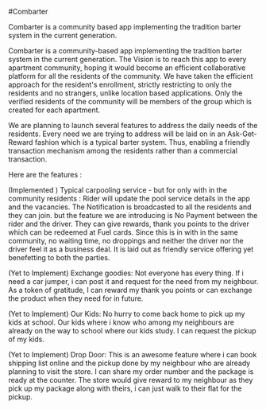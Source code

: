 #Combarter

Combarter is a community based app implementing the tradition barter system in the current generation.

Combarter is a community-based app implementing the tradition barter system in the current generation. The Vision is to reach this app to every apartment community, hoping it would become an efficient collaborative platform for all the residents of the community. We have taken the efficient approach for the resident's enrollment, strictly restricting to only the residents and no strangers, unlike location based applications. Only the verified residents of the community will be members of the group which is created for each apartment.

We are planning to launch several features to address the daily needs of the residents. Every need we are trying to address will be laid on in an Ask-Get-Reward fashion which is a typical barter system. Thus, enabling a friendly transaction mechanism among the residents rather than a commercial transaction.

Here are the features :

(Implemented ) Typical carpooling service - but for only with in the community residents : Rider will update the pool service details in the app and the vacancies. The Notification is broadcasted to all the residents and they can join. but the feature we are introducing is No Payment between the rider and the driver. They can give rewards, thank you points to the driver which can be redeemed at Fuel cards. Since this is in with in the same community, no waiting time, no droppings and neither the driver nor the driver feel it as a business deal. It is laid out as friendly service offering yet benefetting to both the parties.

(Yet to Implement) Exchange goodies: Not everyone has every thing. If i need a car jumper, i can post it and request for the need from my neighbour. As a token of gratitude, I can reward my thank you points or can exchange the product when they need for in future.

(Yet to Implement) Our Kids: No hurry to come back home to pick up my kids at school. Our kids where i know who among my neighbours are already on the way to school where our kids study. I can request the pickup of my kids.

(Yet to Implement) Drop Door: This is an awesome feature where i can book shipping list online and the pickup done by my neighbour who are already planning to visit the store. I can share my order number and the package is ready at the counter. The store would give reward to my neighbour as they pick up my package along with theirs, i can just walk to their flat for the pickup.
